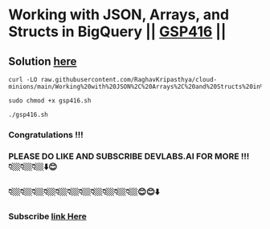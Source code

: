 # Working with JSON, Arrays, and Structs in BigQuery || [GSP416](https://www.cloudskillsboost.google/focuses/3696?parent=catalog) ||

## Solution [here](https://youtu.be/0Dug-6bk9JY)


```
curl -LO raw.githubusercontent.com/RaghavKripasthya/cloud-minions/main/Working%20with%20JSON%2C%20Arrays%2C%20and%20Structs%20in%20BigQuery/gsp416.sh

sudo chmod +x gsp416.sh

./gsp416.sh
```

### Congratulations !!!
### PLEASE DO LIKE AND SUBSCRIBE DEVLABS.AI FOR MORE !!! 👇🏼👇🏼👇🏼⬇️😊
### 👇🏼👇🏼👇🏼👇🏼👇🏼👇🏼👇🏼👇🏼👇🏼👇🏼👇🏼😊😊⬇️
### Subscribe [link Here](https://www.youtube.com/channel/UCVFPYmP2CZvVmICxw7YHT8A)
